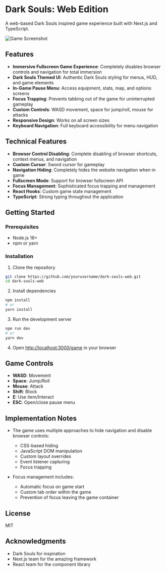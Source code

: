 # Dark Souls: Web Edition

A web-based Dark Souls inspired game experience built with Next.js and TypeScript.

![Game Screenshot](screenshot.png)

## Features

- **Immersive Fullscreen Game Experience**: Completely disables browser controls and navigation for total immersion
- **Dark Souls Themed UI**: Authentic Dark Souls styling for menus, HUD, and game elements
- **In-Game Pause Menu**: Access equipment, stats, map, and options screens
- **Focus Trapping**: Prevents tabbing out of the game for uninterrupted gameplay
- **Custom Controls**: WASD movement, space for jump/roll, mouse for attacks
- **Responsive Design**: Works on all screen sizes
- **Keyboard Navigation**: Full keyboard accessibility for menu navigation

## Technical Features

- **Browser Control Disabling**: Complete disabling of browser shortcuts, context menus, and navigation
- **Custom Cursor**: Sword cursor for gameplay
- **Navigation Hiding**: Completely hides the website navigation when in game
- **Fullscreen Mode**: Support for browser fullscreen API
- **Focus Management**: Sophisticated focus trapping and management
- **React Hooks**: Custom game state management
- **TypeScript**: Strong typing throughout the application

## Getting Started

### Prerequisites

- Node.js 18+
- npm or yarn

### Installation

1. Clone the repository

```bash
git clone https://github.com/yourusername/dark-souls-web.git
cd dark-souls-web
```

2. Install dependencies

```bash
npm install
# or
yarn install
```

3. Run the development server

```bash
npm run dev
# or
yarn dev
```

4. Open [http://localhost:3000/game](http://localhost:3000/game) in your browser

## Game Controls

- **WASD**: Movement
- **Space**: Jump/Roll
- **Mouse**: Attack
- **Shift**: Block
- **E**: Use item/Interact
- **ESC**: Open/close pause menu

## Implementation Notes

- The game uses multiple approaches to hide navigation and disable browser controls:

  - CSS-based hiding
  - JavaScript DOM manipulation
  - Custom layout overrides
  - Event listener capturing
  - Focus trapping

- Focus management includes:
  - Automatic focus on game start
  - Custom tab order within the game
  - Prevention of focus leaving the game container

## License

MIT

## Acknowledgments

- Dark Souls for inspiration
- Next.js team for the amazing framework
- React team for the component library
